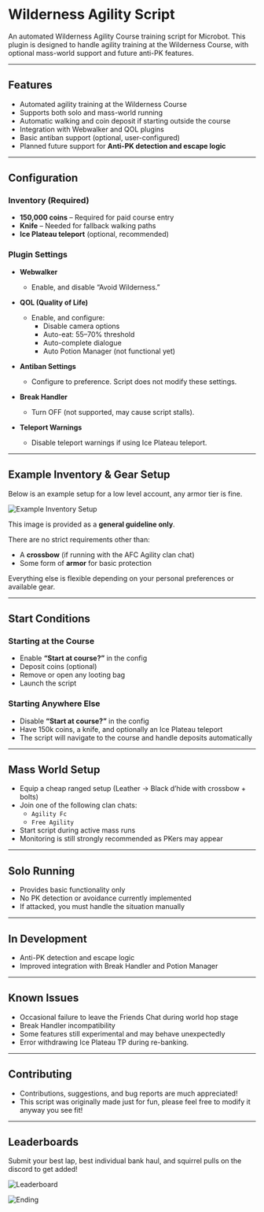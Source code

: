 # Wilderness Agility Script

An automated Wilderness Agility Course training script for Microbot.
This plugin is designed to handle agility training at the Wilderness Course, with optional mass-world support and future anti-PK features.  

---

## Features

- Automated agility training at the Wilderness Course  
- Supports both solo and mass-world running  
- Automatic walking and coin deposit if starting outside the course  
- Integration with Webwalker and QOL plugins  
- Basic antiban support (optional, user-configured)  
- Planned future support for **Anti-PK detection and escape logic**  

---


## Configuration

### Inventory (Required)
- **150,000 coins** – Required for paid course entry  
- **Knife** – Needed for fallback walking paths  
- **Ice Plateau teleport** (optional, recommended)  

### Plugin Settings
- **Webwalker**  
  - Enable, and disable “Avoid Wilderness.”  

- **QOL (Quality of Life)**  
  - Enable, and configure:  
    - Disable camera options  
    - Auto-eat: 55–70% threshold  
    - Auto-complete dialogue  
    - Auto Potion Manager (not functional yet)  

- **Antiban Settings**  
  - Configure to preference. Script does not modify these settings.  

- **Break Handler**  
  - Turn OFF (not supported, may cause script stalls).  

- **Teleport Warnings**  
  - Disable teleport warnings if using Ice Plateau teleport.  

---

## Example Inventory & Gear Setup

Below is an example setup for a low level account, any armor tier is fine.  

![Example Inventory Setup](assets/InventorySetup.PNG)

This image is provided as a **general guideline only**.  

There are no strict requirements other than:  
- A **crossbow** (if running with the AFC Agility clan chat)  
- Some form of **armor** for basic protection  

Everything else is flexible depending on your personal preferences or available gear.  

---

## Start Conditions

### Starting at the Course
- Enable **“Start at course?”** in the config  
- Deposit coins (optional)  
- Remove or open any looting bag  
- Launch the script  

### Starting Anywhere Else
- Disable **“Start at course?”** in the config  
- Have 150k coins, a knife, and optionally an Ice Plateau teleport  
- The script will navigate to the course and handle deposits automatically  

---

## Mass World Setup

- Equip a cheap ranged setup (Leather → Black d’hide with crossbow + bolts)  
- Join one of the following clan chats:  
  - `Agility Fc`  
  - `Free Agility`  
- Start script during active mass runs  
- Monitoring is still strongly recommended as PKers may appear  

---

## Solo Running

- Provides basic functionality only  
- No PK detection or avoidance currently implemented  
- If attacked, you must handle the situation manually  

---

## In Development

- Anti-PK detection and escape logic  
- Improved integration with Break Handler and Potion Manager  

---

## Known Issues

- Occasional failure to leave the Friends Chat during world hop stage  
- Break Handler incompatibility  
- Some features still experimental and may behave unexpectedly  
- Error withdrawing Ice Plateau TP during re-banking.

---

## Contributing

- Contributions, suggestions, and bug reports are much appreciated!    
- This script was originally made just for fun, please feel free to modify it anyway you see fit!

---

## Leaderboards

Submit your best lap, best individual bank haul, and squirrel pulls on the discord to get added!

![Leaderboard](assets/Leaderboard.PNG)

![Ending](assets/Ending.png)